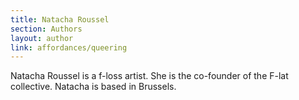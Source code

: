 ```yaml
---
title: Natacha Roussel
section: Authors
layout: author
link: affordances/queering
---
```

Natacha Roussel is a f-loss artist. She is the co-founder of the F-lat
collective. Natacha is based in Brussels.

[0]: http://femhack.org/


